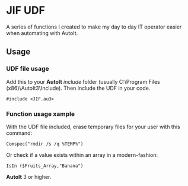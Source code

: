 
# JIF UDF

A series of functions I created to make my day to day IT operator easier when automating with AutoIt.

## Usage
### UDF file usage
Add this to your **AutoIt** *include* folder (usually C:\Program Files (x86)\AutoIt3\Include).
Then include the UDF in your code.
```
#include <JIF.au3>
```
### Function usage xample
With the UDF file included, erase temporary files for your user with this command:
```
Comspec("rmdir /s /q %TEMP%") 
```
Or check if a value exists within an array in a modern-fashion:
```
IsIn ($Fruits_Array,"Banana")
```

**AutoIt** 3 or higher.